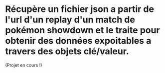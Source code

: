 # Récupère un fichier json a partir de l'url d'un replay d'un match de pokémon showdown et le traite pour obtenir des données expoitables a travers des objets clé/valeur.
(Projet en cours !) 
